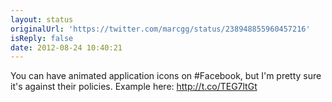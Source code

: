 ```yaml
---
layout: status
originalUrl: 'https://twitter.com/marcgg/status/238948855960457216'
isReply: false
date: 2012-08-24 10:40:21
---
```


You can have animated application icons on #Facebook, but I'm pretty sure it's against their policies. Example here: http://t.co/TEG7ltGt
